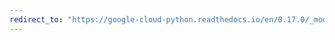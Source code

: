 ```yaml
---
redirect_to: "https://google-cloud-python.readthedocs.io/en/0.17.0/_modules/gcloud/logging/logger.html"
---
```

